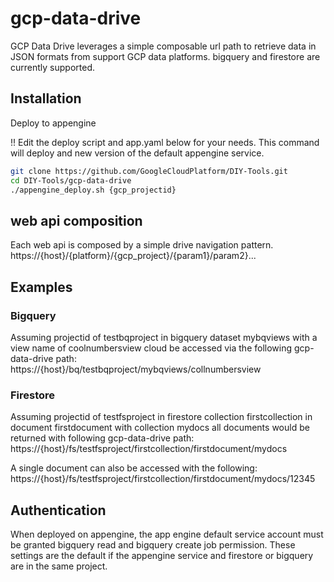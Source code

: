 # gcp-data-drive
GCP Data Drive leverages a simple composable url path to retrieve data in JSON formats from support GCP data platforms. bigquery and firestore are currently supported.

## Installation
Deploy to appengine

!! Edit the deploy script and app.yaml below for your needs. This command will deploy and new version of the default appengine service.
```bash
git clone https://github.com/GoogleCloudPlatform/DIY-Tools.git
cd DIY-Tools/gcp-data-drive
./appengine_deploy.sh {gcp_projectid}

```

## web api composition
Each web api is composed by a simple drive navigation pattern.
https://{host}/{platform}/{gcp_project}/{param1}/param2}...

## Examples

### Bigquery
Assuming projectid of testbqproject in bigquery dataset mybqviews with a view name of coolnumbersview cloud be accessed via the following gcp-data-drive path:
https://{host}/bq/testbqproject/mybqviews/collnumbersview

### Firestore
Assuming projectid of testfsproject in firestore collection firstcollection in document firstdocument with collection mydocs all documents would be returned with following gcp-data-drive path:
https://{host}/fs/testfsproject/firstcollection/firstdocument/mydocs

A single document can also be accessed with the following:
https://{host}/fs/testfsproject/firstcollection/firstdocument/mydocs/12345

## Authentication
When deployed on appengine, the app engine default service account must be granted bigquery read and bigquery create job permission. These settings are the default if the appengine service and firestore or bigquery are in the same project.
